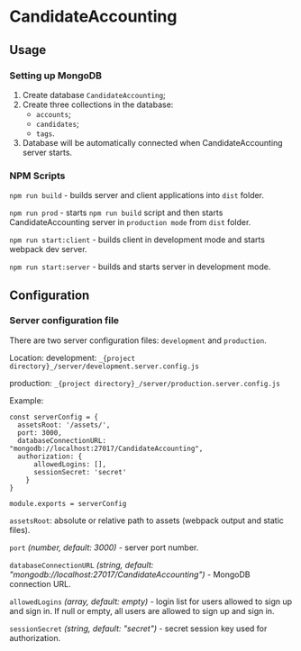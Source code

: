 CandidateAccounting
=====================
Usage
-----------------------------------
### Setting up MongoDB
1. Create database `CandidateAccounting`;
2. Create three collections in the database:
    * `accounts`;
    * `candidates`;
    * `tags`.
3. Database will be automatically connected when CandidateAccounting server starts.

### NPM Scripts

`npm run build` - builds server and client applications into `dist` folder.

`npm run prod` - starts `npm run build` script and then starts CandidateAccounting server in `production mode` from `dist` folder.

`npm run start:client` - builds client in development mode and starts webpack dev server.

`npm run start:server` - builds and starts server in development mode.

Configuration
-----------------------------------
### Server configuration file
There are two server configuration files: `development` and `production`.

Location:
development: `_{project directory}_/server/development.server.config.js`

production: `_{project directory}_/server/production.server.config.js`

Example:
```
const serverConfig = {
  assetsRoot: '/assets/',
  port: 3000,
  databaseConnectionURL: "mongodb://localhost:27017/CandidateAccounting",
  authorization: {
      allowedLogins: [],
      sessionSecret: 'secret'
    }
}

module.exports = serverConfig
```
`assetsRoot`: absolute or relative path to assets (webpack output and static files).

`port` _(number, default: 3000)_ - server port number.

`databaseConnectionURL` _(string, default: "mongodb://localhost:27017/CandidateAccounting")_ - MongoDB connection URL.

`allowedLogins` _(array, default: empty)_ - login list for users allowed to sign up and sign in. If null or empty, all users are allowed to sign up and sign in.

`sessionSecret` _(string, default: "secret")_ - secret session key used for authorization.